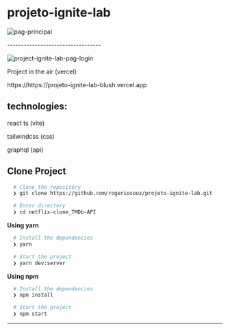 <h1>projeto-ignite-lab</h1>

![pag-principal](https://user-images.githubusercontent.com/76504596/175749245-e19dc488-1f0a-491f-befe-53f528781629.png)
<p>----------------------------------</p>

![project-ignite-lab-pag-login](https://user-images.githubusercontent.com/76504596/175749260-024fe43e-6c2e-41e1-b663-91e38ede9aa1.png)



Project in the air (vercel)
<p>https://https://projeto-ignite-lab-blush.vercel.app</p>

<h2>technologies:</h2>
<p>react ts (vite)</p>
<p>tailwindcss (css)</p>
<p>graphql (api)</p>




<h2>Clone Project</h2>


```bash
  # Clone the repository
  ❯ git clone https://github.com/rogeriosouz/projeto-ignite-lab.git

  # Enter directory
  ❯ cd netflix-clone_TMDb-API
```

**Using yarn**

```bash
  # Install the dependencies
  ❯ yarn

  # Start the project
  ❯ yarn dev:server
```

**Using npm**

```bash
  # Install the dependencies
  ❯ npm install

  # Start the project
  ❯ npm start
```

---
